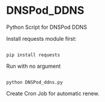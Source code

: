 # DNSPod_DDNS
Python Script for DNSPod DDNS

Install requests module first:

```

pip install requests

```

Run with no argument

```

python DNSPod_ddns.py

```

Create Cron Job for automatic renew.
